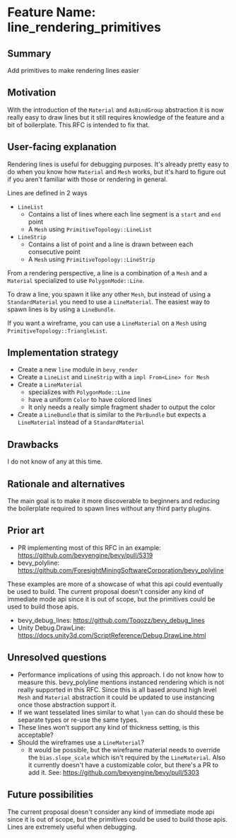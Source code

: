 # Feature Name: line_rendering_primitives

## Summary

Add primitives to make rendering lines easier

## Motivation

With the introduction of the `Material` and `AsBindGroup` abstraction it is now really easy to draw lines but it still requires knowledge of the feature and a bit of boilerplate. This RFC is intended to fix that.

## User-facing explanation

Rendering lines is useful for debugging purposes. It's already pretty easy to do when you know how `Material` and `Mesh` works, but it's hard to figure out if you aren't familiar with those or rendering in general.

Lines are defined in 2 ways

- `LineList`
  - Contains a list of lines where each line segment is a `start` and `end` point
  - A `Mesh` using `PrimitiveTopology::LineList`
- `LineStrip`
  - Contains a list of point and a line is drawn between each consecutive point
  - A `Mesh` using `PrimitiveTopology::LineStrip`

From a rendering perspective, a line is a combination of a `Mesh` and a `Material` specialized to use `PolygonMode::Line`.

To draw a line, you spawn it like any other `Mesh`, but instead of using a `StandardMaterial` you need to use a `LineMaterial`. The easiest way to spawn lines is by using a `LineBundle`.

If you want a wireframe, you can use a `LineMaterial` on a `Mesh` using `PrimitiveTopology::TriangleList`.

## Implementation strategy

- Create a new `line` module in `bevy_render`
- Create a `LineList` and `LineStrip` with a `impl From<Line> for Mesh`
- Create a `LineMaterial`
  - specializes with `PolygonMode::Line`
  - have a uniform `Color` to have colored lines
  - It only needs a really simple fragment shader to output the color
- Create a `LineBundle` that is similar to the `PbrBundle` but expects a `LineMaterial` instead of a `StandardMaterial`

## Drawbacks

I do not know of any at this time.

## Rationale and alternatives

The main goal is to make it more discoverable to beginners and reducing the boilerplate required to spawn lines without any third party plugins.

## Prior art

- PR implementing most of this RFC in an example: <https://github.com/bevyengine/bevy/pull/5319>
- bevy_polyline: <https://github.com/ForesightMiningSoftwareCorporation/bevy_polyline>

These examples are more of a showcase of what this api could eventually be used to build. The current proposal doesn't consider any kind of immediate mode api since it is out of scope, but the primitives could be used to build those apis.

- bevy_debug_lines: <https://github.com/Toqozz/bevy_debug_lines>
- Unity Debug.DrawLine: <https://docs.unity3d.com/ScriptReference/Debug.DrawLine.html>

## Unresolved questions

- Performance implications of using this approach. I do not know how to measure this. bevy_polyline mentions instanced rendering which is not really supported in this RFC. Since this is all based around high level `Mesh` and `Material` abstraction it could be updated to use instancing once those abstraction support it.
- If we want tesselated lines similar to what `lyon` can do should these be separate types or re-use the same types.
- These lines won't support any kind of thickness setting, is this acceptable?
- Should the wireframes use a `LineMaterial`?
  - It would be possible, but the wireframe material needs to override the `bias.slope_scale` which isn't required by the `LineMaterial`. Also it currently doesn't have a customizable color, but there's a PR to add it. See: <https://github.com/bevyengine/bevy/pull/5303>

## Future possibilities

The current proposal doesn't consider any kind of immediate mode api since it is out of scope, but the primitives could be used to build those apis. Lines are extremely useful when debugging.
